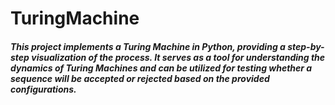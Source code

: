 # TuringMachine

##### This project implements a Turing Machine in Python, providing a step-by-step visualization of the process. It serves as a tool for understanding the dynamics of Turing Machines and can be utilized for testing whether a sequence will be accepted or rejected based on the provided configurations.
